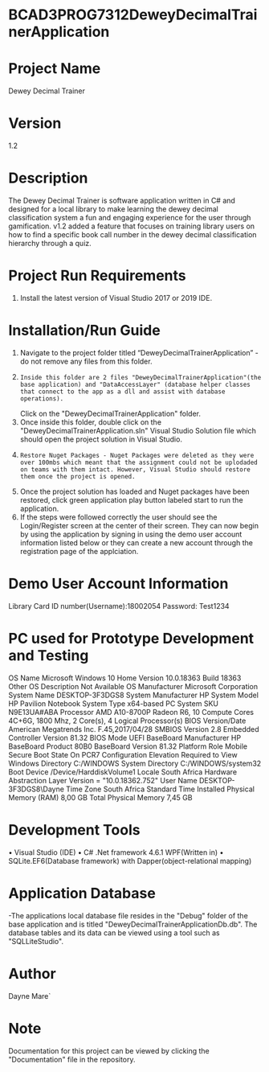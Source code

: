 # BCAD3PROG7312DeweyDecimalTrainerApplication
# Project Name
 Dewey Decimal Trainer
# Version
 1.2
# Description
 The Dewey Decimal Trainer is software application written in C# and designed for a local library to make learning the dewey decimal classification system a fun 
 and engaging experience for the user through gamification. v1.2 added a feature that focuses on training library users on how to find a specific book call number in the dewey decimal classification hierarchy through a quiz. 
 

# Project Run Requirements
1.	Install the latest version of Visual Studio 2017 or 2019 IDE.

# Installation/Run Guide
 1.	Navigate to the project folder titled “DeweyDecimalTrainerApplication” - do not remove any files from this folder.
 2.     Inside this folder are 2 files "DeweyDecimalTrainerApplication"(the base application) and "DataAccessLayer" (database helper classes that connect to the app as a dll and assist with database operations). 
	Click on the "DeweyDecimalTrainerApplication" folder.
 3.	Once inside this folder, double click on the "DeweyDecimalTrainerApplication.sln" Visual Studio Solution file which should open the project solution in Visual Studio.
 4.     Restore Nuget Packages - Nuget Packages were deleted as they were over 100mbs which meant that the assignment could not be uplodaded on teams with them intact. However, Visual Studio should restore them once the project is opened. 
 5.	Once the project solution has loaded and Nuget packages have been restored, click green application play button labeled start to run the application.
 6.	If the steps were followed correctly the user should see the Login/Register screen at the center of their screen. They can now begin by using the application by signing in using the demo user
        account information listed below or they can create a new account through the registration page of the applciation. 

# Demo User Account Information

 Library Card ID number(Username):18002054
 Password: Test1234

# PC used for Prototype Development and Testing
OS Name					Microsoft Windows 10 Home
Version					10.0.18363 Build 18363
Other OS Description 			Not Available
OS Manufacturer				Microsoft Corporation
System Name				DESKTOP-3F3DGS8
System Manufacturer			HP
System Model				HP Pavilion Notebook
System Type				x64-based PC
System 					SKU	N9E13UA#ABA
Processor                               AMD A10-8700P Radeon R6, 10 Compute   Cores 4C+6G, 1800 Mhz, 2 Core(s), 4 Logical Processor(s)
BIOS Version/Date                       American Megatrends Inc. F.45,2017/04/28
SMBIOS Version				2.8
Embedded Controller Version		81.32
BIOS Mode				UEFI
BaseBoard Manufacturer			HP
BaseBoard Product				80B0
BaseBoard Version				81.32
Platform Role				Mobile
Secure Boot State				On
PCR7 Configuration			Elevation Required to View
Windows Directory				C:/WINDOWS
System Directory				C:/WINDOWS/system32
Boot Device				/Device/HarddiskVolume1
Locale					South Africa
Hardware Abstraction Layer			Version = "10.0.18362.752"
User Name				DESKTOP-3F3DGS8\Dayne
Time Zone				South Africa Standard Time
Installed Physical Memory (RAM)		8,00 GB
Total Physical Memory			7,45 GB

# Development Tools
•	Visual Studio (IDE) 
•	C# .Net framework 4.6.1 WPF(Written in)
•	SQLite.EF6(Database framework) with Dapper(object-relational mapping)

# Application Database 
-The applications local database file resides in the "Debug" folder of the base application 
 and is titled "DeweyDecimalTrainerApplicationDb.db". The database tables and its data can be viewed using a tool such as "SQLLiteStudio".

# Author
 Dayne Mare`
# Note
Documentation for this project can be viewed by clicking the "Documentation" file in the repository.
